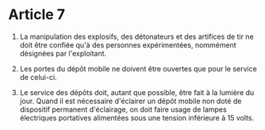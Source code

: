 # Article 7

1. La manipulation des explosifs, des détonateurs et des artifices de tir ne doit être confiée qu'à des personnes expérimentées, nommément désignées par l'exploitant.

2. Les portes du dépôt mobile ne doivent être ouvertes que pour le service de celui-ci.

3. Le service des dépôts doit, autant que possible, être fait à la lumière du jour. Quand il est nécessaire d'éclairer un dépôt mobile non doté de dispositif permanent d'éclairage, on doit faire usage de lampes électriques portatives alimentées sous une tension inférieure à 15 volts.
